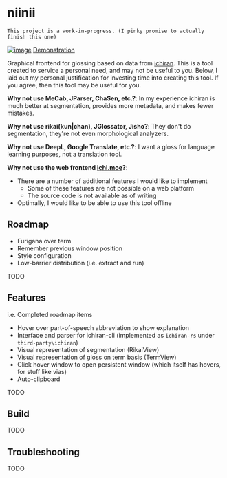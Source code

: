 # niinii
`This project is a work-in-progress. (I pinky promise to actually finish this one)`

[![image](https://user-images.githubusercontent.com/2091886/124209159-04d6fa00-dab7-11eb-9ebf-32433e46db7c.png)](https://i.imgur.com/cmuYqq1.mp4)
[Demonstration](https://i.imgur.com/cmuYqq1.mp4)

Graphical frontend for glossing based on data from [ichiran](https://github.com/tshatrov/ichiran). 
This is a tool created to service a personal need, and may not be useful to you.
Below, I laid out my personal justification for investing time into creating
this tool. If you agree, then this tool may be useful for you.

**Why not use MeCab, JParser, ChaSen, etc.?**: In my experience ichiran is
much better at segmentation, provides more metadata, and makes fewer mistakes.

**Why not use rikai(kun|chan), JGlossator, Jisho?**: They don't do segmentation, 
they're not even morphological analyzers.

**Why not use DeepL, Google Translate, etc.?**: I want a gloss for language
learning purposes, not a translation tool.

**Why not use the web frontend [ichi.moe](https://ichi.moe)?**: 
- There are a number of additional features I would like to implement
	- Some of these features are not possible on a web platform
	- The source code is not available as of writing
- Optimally, I would like to be able to use this tool offline

## Roadmap
- Furigana over term
- Remember previous window position
- Style configuration
- Low-barrier distribution (i.e. extract and run)

TODO

## Features
i.e. Completed roadmap items
- Hover over part-of-speech abbreviation to show explanation
- Interface and parser for ichiran-cli (implemented as `ichiran-rs` under `third-party\ichiran`)
- Visual representation of segmentation (RikaiView)
- Visual representation of gloss on term basis (TermView)
- Click hover window to open persistent window (which itself has hovers, for stuff like vias)
- Auto-clipboard

TODO

## Build
TODO

## Troubleshooting
TODO
